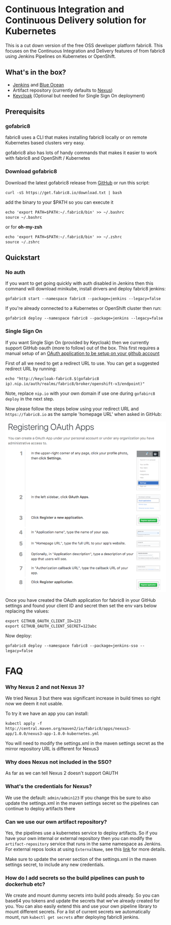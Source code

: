 # Continuous Integration and Continuous Delivery solution for Kubernetes

This is a cut down version of the free OSS developer platform fabric8. This focuses on the Continuous Integration and Delivery features of from fabric8 using Jenkins Pipelines on Kubernetes or OpenShift.

## What's in the box?

- [Jenkins](https://jenkins.io/) and [Blue Ocean](https://jenkins.io/projects/blueocean/)
- Artifact repository (currently defaults to [Nexus](https://www.sonatype.com/nexus-repository-oss))
- [Keycloak](http://www.keycloak.org/) (Optional but needed for Single Sign On deployment)

## Prerequisits
### gofabric8

fabric8 uses a CLI that makes installing fabric8 locally or on remote Kubernetes based clusters very easy.

gofabric8 also has lots of handy commands that makes it easier to work with fabric8 and OpenShift / Kubernetes

### Download gofabric8

Download the latest gofabric8 release from [GitHub](https://github.com/fabric8io/gofabric8/releases/latest/) or run this script:
```
curl -sS https://get.fabric8.io/download.txt | bash
```
add the binary to your $PATH so you can execute it
```
echo 'export PATH=$PATH:~/.fabric8/bin' >> ~/.bashrc
source ~/.bashrc
```
or for __oh-my-zsh__
```
echo 'export PATH=$PATH:~/.fabric8/bin' >> ~/.zshrc
source ~/.zshrc
```
## Quickstart
### No auth
If you want to get going quickly with auth disabled in Jenkins then this command will download minikube, install drivers and deploy fabric8 jenkins:
```
gofabric8 start --namespace fabric8 --package=jenkins --legacy=false
```
If you're already connected to a Kubernetes or OpenShift cluster then run:
```
gofabric8 deploy --namespace fabric8 --package=jenkins --legacy=false
```
### Single Sign On
If you want Single Sign On (provided by Keycloak) then we currently support GitHub oauth (more to follow) out of the box.  This first requires a manual setup of an [OAuth application to be setup on your github account](https://developer.github.com/apps/building-integrations/setting-up-and-registering-oauth-apps/registering-oauth-apps/)

First of all we need to get a redirect URL to use.  You can get a suggested redirect URL by running:
```
echo "http://keycloak-fabric8.$(gofabric8 ip).nip.io/auth/realms/fabric8/broker/openshift-v3/endpoint)"
```
Note, replace `nip.io` with your own domain if use one during `gofabirc8 deploy` in the next step.

Now please follow the steps below using your redirect URL and `https://fabric8.io` as the sample 'homepage URL' when asked in GitHub:

![Register OAuth App](./images/register-oauth.png)

Once you have created the OAuth application for fabric8 in your GitHub settings and found your client ID and secret then set the env vars below replacing the values:
```
export GITHUB_OAUTH_CLIENT_ID=123
export GITHUB_OAUTH_CLIENT_SECRET=123abc
```
Now deploy:
```
gofabric8 deploy --namespace fabric8 --package=jenkins-sso --legacy=false
```

# FAQ

### Why Nexus 2 and not Nexus 3?
We tried Nexus 3 but there was significant increase in build times so right now we deem it not usable.

To try it we have an app you can install:
```
kubectl apply -f http://central.maven.org/maven2/io/fabric8/apps/nexus3-app/1.0.0/nexus3-app-1.0.0-kubernetes.yml
```
You will need to modify the settings.xml in the maven settings secret as the mirror repository URL is different for Nexus3

### Why does Nexus not included in the SSO?
As far as we can tell Nexus 2 doesn't support OAUTH

### What's the credentials for Nexus?
We use the default:
`
admin/admin123
`
If you change this be sure to also update the settings.xml in the maven settings secret so the pipelines can continue to deploy artifacts there

### Can we use our own artifact repository?

Yes, the pipelines use a kubernetes service to deploy artifacts.  So if you have your own internal or external repository then you can modify the `artifact-repository` service that runs in the same namespace as Jenkins.  For external repos looks at using `ExternalName`, see this [link](https://kubernetes.io/docs/concepts/services-networking/service/#without-selectors) for more details.

Make sure to update the server section of the settings.xml in the maven settings secret, to include any new credentials.

### How do I add secrets so the build pipelines can push to dockerhub etc?

We create and mount dummy secrets into build pods already.  So you can base64 you tokens and update the secrets that we've already created for you.  You can also easily extend this and use your own pipeline library to mount different secrets.  For a list of current secrets we automatically mount, run `kubectl get secrets` after deploying fabric8 jenkins.